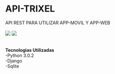 # API-TRIXEL
API REST PARA UTILIZAR APP-MOVIL Y APP-WEB
<br>
<br>
<img heigth="700" src="https://i.ibb.co/4V1pVpr/Captura-de-pantalla-2020-01-15-a-la-s-9-23-26-a-m.png">
<img heigth="700" src="https://i.ibb.co/8xJt1nh/Captura-de-pantalla-2020-01-15-a-la-s-9-24-01-a-m.png">
<br>
<br>
<br>
**Tecnologias Utilizadas**
<br>-Python 3.0.2
<br>-Django
<br>-Sqlite
